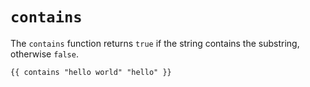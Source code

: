 # `contains`

The `contains` function returns `true` if the string contains the substring, otherwise `false`.

```
{{ contains "hello world" "hello" }}
```
